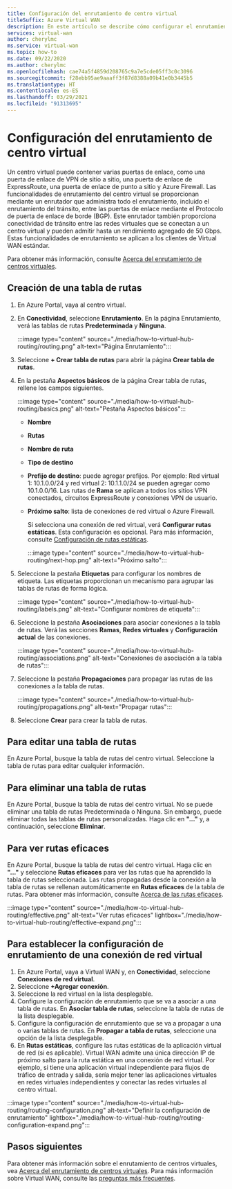 ```yaml
---
title: Configuración del enrutamiento de centro virtual
titleSuffix: Azure Virtual WAN
description: En este artículo se describe cómo configurar el enrutamiento de centro virtual
services: virtual-wan
author: cherylmc
ms.service: virtual-wan
ms.topic: how-to
ms.date: 09/22/2020
ms.author: cherylmc
ms.openlocfilehash: cae74a5f4859d208765c9a7e5cde05ff3c0c3096
ms.sourcegitcommit: f28ebb95ae9aaaff3f87d8388a09b41e0b3445b5
ms.translationtype: HT
ms.contentlocale: es-ES
ms.lasthandoff: 03/29/2021
ms.locfileid: "91313695"
---
```

# <a name="how-to-configure-virtual-hub-routing"></a>Configuración del enrutamiento de centro virtual

Un centro virtual puede contener varias puertas de enlace, como una puerta de enlace de VPN de sitio a sitio, una puerta de enlace de ExpressRoute, una puerta de enlace de punto a sitio y Azure Firewall. Las funcionalidades de enrutamiento del centro virtual se proporcionan mediante un enrutador que administra todo el enrutamiento, incluido el enrutamiento del tránsito, entre las puertas de enlace mediante el Protocolo de puerta de enlace de borde (BGP). Este enrutador también proporciona conectividad de tránsito entre las redes virtuales que se conectan a un centro virtual y pueden admitir hasta un rendimiento agregado de 50 Gbps. Estas funcionalidades de enrutamiento se aplican a los clientes de Virtual WAN estándar.

Para obtener más información, consulte [Acerca del enrutamiento de centros virtuales](about-virtual-hub-routing.md).

## <a name="create-a-route-table"></a><a name="create-table"></a>Creación de una tabla de rutas

1. En Azure Portal, vaya al centro virtual.
2. En **Conectividad**, seleccione **Enrutamiento**. En la página Enrutamiento, verá las tablas de rutas **Predeterminada** y **Ninguna**.

   :::image type="content" source="./media/how-to-virtual-hub-routing/routing.png" alt-text="Página Enrutamiento":::
3. Seleccione **+ Crear tabla de rutas** para abrir la página **Crear tabla de rutas**.
4. En la pestaña **Aspectos básicos** de la página Crear tabla de rutas, rellene los campos siguientes.

   :::image type="content" source="./media/how-to-virtual-hub-routing/basics.png" alt-text="Pestaña Aspectos básicos":::

   * **Nombre**
   * **Rutas**
   * **Nombre de ruta**
   * **Tipo de destino**
   * **Prefijo de destino**: puede agregar prefijos. Por ejemplo: Red virtual 1: 10.1.0.0/24 y red virtual 2: 10.1.1.0/24 se pueden agregar como 10.1.0.0/16. Las rutas de **Rama** se aplican a todos los sitios VPN conectados, circuitos ExpressRoute y conexiones VPN de usuario.
   * **Próximo salto**: lista de conexiones de red virtual o Azure Firewall.

     Si selecciona una conexión de red virtual, verá **Configurar rutas estáticas**. Esta configuración es opcional. Para más información, consulte [Configuración de rutas estáticas](about-virtual-hub-routing.md#static).

      :::image type="content" source="./media/how-to-virtual-hub-routing/next-hop.png" alt-text="Próximo salto":::

5. Seleccione la pestaña **Etiquetas** para configurar los nombres de etiqueta. Las etiquetas proporcionan un mecanismo para agrupar las tablas de rutas de forma lógica.

    :::image type="content" source="./media/how-to-virtual-hub-routing/labels.png" alt-text="Configurar nombres de etiqueta":::

6. Seleccione la pestaña **Asociaciones** para asociar conexiones a la tabla de rutas.
Verá las secciones **Ramas**, **Redes virtuales** y **Configuración actual** de las conexiones.

    :::image type="content" source="./media/how-to-virtual-hub-routing/associations.png" alt-text="Conexiones de asociación a la tabla de rutas":::

7. Seleccione la pestaña **Propagaciones** para propagar las rutas de las conexiones a la tabla de rutas.

    :::image type="content" source="./media/how-to-virtual-hub-routing/propagations.png" alt-text="Propagar rutas":::

8. Seleccione **Crear** para crear la tabla de rutas.

## <a name="to-edit-a-route-table"></a><a name="edit-table"></a>Para editar una tabla de rutas

En Azure Portal, busque la tabla de rutas del centro virtual. Seleccione la tabla de rutas para editar cualquier información.

## <a name="to-delete-a-route-table"></a><a name="delete-table"></a>Para eliminar una tabla de rutas

En Azure Portal, busque la tabla de rutas del centro virtual. No se puede eliminar una tabla de rutas Predeterminada o Ninguna. Sin embargo, puede eliminar todas las tablas de rutas personalizadas. Haga clic en **"..."** y, a continuación, seleccione **Eliminar**.

## <a name="to-view-effective-routes"></a><a name="view-routes"></a>Para ver rutas eficaces

En Azure Portal, busque la tabla de rutas del centro virtual. Haga clic en **"..."** y seleccione **Rutas eficaces** para ver las rutas que ha aprendido la tabla de rutas seleccionada. Las rutas propagadas desde la conexión a la tabla de rutas se rellenan automáticamente en **Rutas eficaces** de la tabla de rutas. Para obtener más información, consulte [Acerca de las rutas eficaces](effective-routes-virtual-hub.md).

:::image type="content" source="./media/how-to-virtual-hub-routing/effective.png" alt-text="Ver rutas eficaces" lightbox="./media/how-to-virtual-hub-routing/effective-expand.png":::

## <a name="to-set-up-routing-configuration-for-a-virtual-network-connection"></a><a name="routing-configuration"></a>Para establecer la configuración de enrutamiento de una conexión de red virtual

1. En Azure Portal, vaya a Virtual WAN y, en **Conectividad**, seleccione **Conexiones de red virtual**.
1. Seleccione **+Agregar conexión**.
1. Seleccione la red virtual en la lista desplegable.
1. Configure la configuración de enrutamiento que se va a asociar a una tabla de rutas. En **Asociar tabla de rutas**, seleccione la tabla de rutas de la lista desplegable.
1. Configure la configuración de enrutamiento que se va a propagar a una o varias tablas de rutas. En **Propagar a tabla de rutas**, seleccione una opción de la lista desplegable.
1. En **Rutas estáticas**, configure las rutas estáticas de la aplicación virtual de red (si es aplicable). Virtual WAN admite una única dirección IP de próximo salto para la ruta estática en una conexión de red virtual. Por ejemplo, si tiene una aplicación virtual independiente para flujos de tráfico de entrada y salida, sería mejor tener las aplicaciones virtuales en redes virtuales independientes y conectar las redes virtuales al centro virtual.


:::image type="content" source="./media/how-to-virtual-hub-routing/routing-configuration.png" alt-text="Definir la configuración de enrutamiento" lightbox="./media/how-to-virtual-hub-routing/routing-configuration-expand.png":::

## <a name="next-steps"></a>Pasos siguientes

Para obtener más información sobre el enrutamiento de centros virtuales, vea [Acerca del enrutamiento de centros virtuales](about-virtual-hub-routing.md).
Para más información sobre Virtual WAN, consulte las [preguntas más frecuentes](virtual-wan-faq.md).
